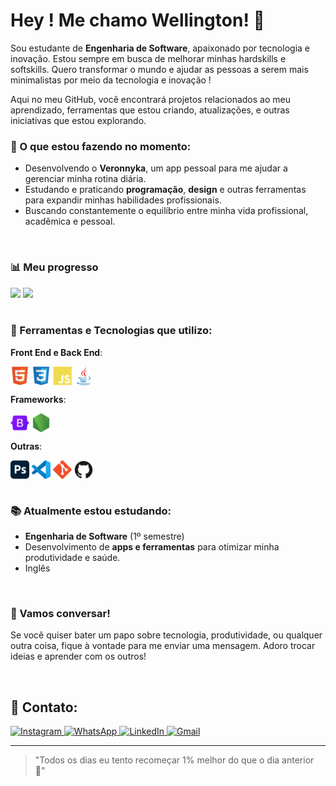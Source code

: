 # Hey ! Me chamo Wellington! 👋

Sou estudante de **Engenharia de Software**, apaixonado por tecnologia e inovação. Estou sempre em busca de melhorar minhas hardskills e softskills. Quero transformar o mundo e ajudar as pessoas a serem mais minimalistas por meio da tecnologia e inovação ! 

Aqui no meu GitHub, você encontrará projetos relacionados ao meu aprendizado, ferramentas que estou criando, atualizações, e outras iniciativas que estou explorando.


### 🚀 O que estou fazendo no momento:
- Desenvolvendo o **Veronnyka**, um app pessoal para me ajudar a gerenciar minha rotina diária.
- Estudando e praticando **programação**, **design** e outras ferramentas para expandir minhas habilidades profissionais.
- Buscando constantemente o equilíbrio entre minha vida profissional, acadêmica e pessoal.

<br>

### 📊 Meu progresso 
<div>
   <!-- Estatísticas -->
    <img src="https://github-readme-stats.vercel.app/api?username=welldssvieira&show_icons=true&count_private=true&hide_title=true&hide=prs&theme=dark" />
    <img src="https://github-readme-stats.vercel.app/api/top-langs/?username=welldssvieira&layout=compact&theme=dark" /> 
</div>

<br>

### 🔧 Ferramentas e Tecnologias que utilizo:

**Front End e Back End**:
  <div>
    <img align="center" alt="Welldssvieira-HTML" height="30" width="30" src="https://raw.githubusercontent.com/devicons/devicon/master/icons/html5/html5-original.svg">
    <img align="center" alt="Welldssvieira-CSS" height="30" width="30" src="https://raw.githubusercontent.com/devicons/devicon/master/icons/css3/css3-original.svg">
    <img align="center" alt="Welldssvieira-Js" height="30" width="30" src="https://raw.githubusercontent.com/devicons/devicon/master/icons/javascript/javascript-plain.svg">
    <img align="center" alt="Welldssvieira-Java" height="30" width="30" src="https://raw.githubusercontent.com/devicons/devicon/master/icons/java/java-original.svg">
  </div>

**Frameworks**:
  <div>
    <img align="center" alt="Welldssvieira-Bootstrap" height="30" width="30" src="https://raw.githubusercontent.com/devicons/devicon/master/icons/bootstrap/bootstrap-original.svg">
    <img align="center" alt="Welldssvieira-Nodejs" height="30" width="30" src="https://raw.githubusercontent.com/devicons/devicon/master/icons/nodejs/nodejs-original.svg">
  </div>

**Outras**:
  <div>
    <img align="center" alt="Welldssvieira-Photoshop" height="30" width="30" src="https://raw.githubusercontent.com/devicons/devicon/master/icons/photoshop/photoshop-plain.svg">
    <img align="center" alt="Welldssvieira-VSCode" height="30" width="30" src="https://raw.githubusercontent.com/devicons/devicon/master/icons/vscode/vscode-original.svg">
    <img align="center" alt="Welldssvieira-Git" height="30" width="30" src="https://raw.githubusercontent.com/devicons/devicon/master/icons/git/git-original.svg">
    <img align="center" alt="Welldssvieira-GitHub" height="30" width="30" src="https://raw.githubusercontent.com/devicons/devicon/master/icons/github/github-original.svg">
  </div>

<br>    

### 📚 Atualmente estou estudando:
- **Engenharia de Software** (1º semestre)
- Desenvolvimento de **apps e ferramentas** para otimizar minha produtividade e saúde.
- Inglês

<br>

### 💬 Vamos conversar!
Se você quiser bater um papo sobre tecnologia, produtividade, ou qualquer outra coisa, fique à vontade para me enviar uma mensagem. Adoro trocar ideias e aprender com os outros!

<br>

## 💼 Contato:
<div>
  <!-- Redes Sociais -->
  <a href="https://www.instagram.com/welldssvieira" target="_blank">
    <img src="https://img.shields.io/badge/-Instagram-%23E4405F?style=for-the-badge&logo=instagram&logoColor=white" alt="Instagram" />
  </a>
  <a href="https://wa.me/5585987252056" target="_blank">
    <img src="https://img.shields.io/badge/-WhatsApp-%2384C84B?style=for-the-badge&logo=whatsapp&logoColor=white" alt="WhatsApp" />
  </a>
  <a href="https://www.linkedin.com/in/welldssvieira" target="_blank">
    <img src="https://img.shields.io/badge/-LinkedIn-%230077B5?style=for-the-badge&logo=linkedin&logoColor=white" alt="LinkedIn" />
  </a>
  <a href="mailto:welldssvieira@gmail.com" target="_blank">
    <img src="https://img.shields.io/badge/-Gmail-%23333?style=for-the-badge&logo=gmail&logoColor=white" alt="Gmail" />
  </a>
</div>

---

> "Todos os dias eu tento recomeçar 1% melhor do que o dia anterior 🚀"
